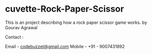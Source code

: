 # cuvette-Rock-Paper-Scissor
This is an project describing how a rock paper scissor game works.
by Gourav Agrawal

Contact :

Email - codebuzzet@gmail.com
Mobile - +91 - 9007431892

